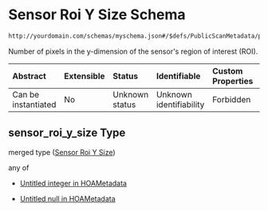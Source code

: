 # Sensor Roi Y Size Schema

```txt
http://yourdomain.com/schemas/myschema.json#/$defs/PublicScanMetadata/properties/sensor_roi_y_size
```

Number of pixels in the y-dimension of the sensor's region of interest (ROI).

| Abstract            | Extensible | Status         | Identifiable            | Custom Properties | Additional Properties | Access Restrictions | Defined In                                                                   |
| :------------------ | :--------- | :------------- | :---------------------- | :---------------- | :-------------------- | :------------------ | :--------------------------------------------------------------------------- |
| Can be instantiated | No         | Unknown status | Unknown identifiability | Forbidden         | Allowed               | none                | [metadata-schema.json\*](../out/metadata-schema.json "open original schema") |

## sensor\_roi\_y\_size Type

merged type ([Sensor Roi Y Size](metadata-schema-defs-publicscanmetadata-properties-sensor-roi-y-size.md))

any of

* [Untitled integer in HOAMetadata](metadata-schema-defs-publicscanmetadata-properties-sensor-roi-y-size-anyof-0.md "check type definition")

* [Untitled null in HOAMetadata](metadata-schema-defs-publicscanmetadata-properties-sensor-roi-y-size-anyof-1.md "check type definition")
